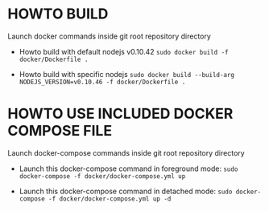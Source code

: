 # HOWTO BUILD
Launch docker commands inside git root repository directory

- Howto build with default nodejs v0.10.42
  `sudo docker build -f docker/Dockerfile .`

- Howto build with specific nodejs
  `sudo docker build --build-arg NODEJS_VERSION=v0.10.46 -f docker/Dockerfile .`

# HOWTO USE INCLUDED DOCKER COMPOSE FILE
Launch docker-compose commands inside git root repository directory

- Launch this docker-compose command in foreground mode:
  `sudo docker-compose -f docker/docker-compose.yml up`

- Launch this docker-compose command in detached mode:
  `sudo docker-compose -f docker/docker-compose.yml up -d`

